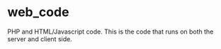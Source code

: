 web_code
========

PHP and HTML/Javascript code. This is the code that runs on both the server and client side. 